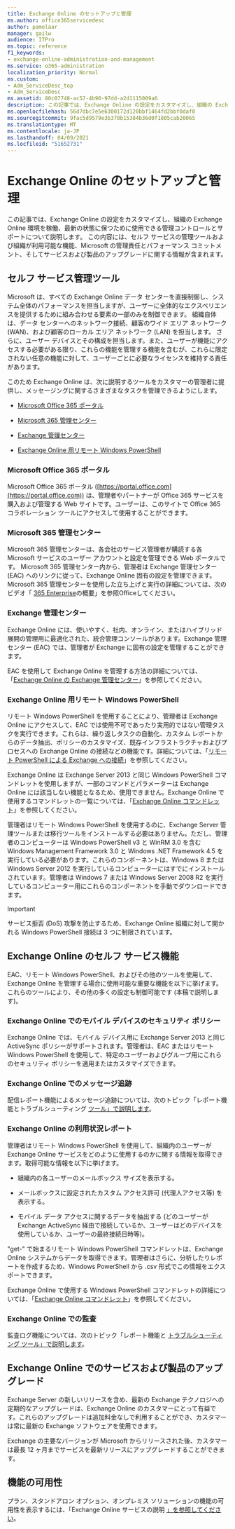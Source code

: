 ```yaml
---
title: Exchange Online のセットアップと管理
ms.author: office365servicedesc
author: pamelaar
manager: gailw
audience: ITPro
ms.topic: reference
f1_keywords:
- exchange-online-administration-and-management
ms.service: o365-administration
localization_priority: Normal
ms.custom:
- Adm_ServiceDesc_top
- Adm_ServiceDesc
ms.assetid: 80c07748-ac57-4b90-97dd-a2d1115009a6
description: この記事では、Exchange Online の設定をカスタマイズし、組織の Exchange Online 環境を稼働、最新の状態に保つために使用できる管理コントロールとサポートについて説明します。 この内容には、セルフ サービスの管理ツールおよび組織が利用可能な機能、Microsoft の管理責任とパフォーマンス コミットメント、そしてサービスおよび製品のアップグレードに関する情報が含まれます。
ms.openlocfilehash: 56d7dbc7e5e6300172d120bbf1464fd2bbf0daf0
ms.sourcegitcommit: 9fac5d9579e3b370b15384b36d0f1805cab20065
ms.translationtype: MT
ms.contentlocale: ja-JP
ms.lasthandoff: 04/09/2021
ms.locfileid: "51652731"
---
```

# <a name="exchange-online-setup-and-administration"></a>Exchange Online のセットアップと管理

この記事では、Exchange Online の設定をカスタマイズし、組織の Exchange Online 環境を稼働、最新の状態に保つために使用できる管理コントロールとサポートについて説明します。 この内容には、セルフ サービスの管理ツールおよび組織が利用可能な機能、Microsoft の管理責任とパフォーマンス コミットメント、そしてサービスおよび製品のアップグレードに関する情報が含まれます。
  
## <a name="self-service-administration-tools"></a>セルフ サービス管理ツール

Microsoft は、すべての Exchange Online データ センターを直接制御し、システム全体のパフォーマンスを担当しますが、ユーザーに全体的なエクスペリエンスを提供するために組み合わせる要素の一部のみを制御できます。 組織自体は、データ センターへのネットワーク接続、顧客のワイド エリア ネットワーク (WAN)、および顧客のローカル エリア ネットワーク (LAN) を担当します。 さらに、ユーザー デバイスとその構成を担当します。また、ユーザーが機能にアクセスする必要がある限り、これらの機能を管理する機能を含むが、これらに限定されない任意の機能に対して、ユーザーごとに必要なライセンスを維持する責任があります。
  
このため Exchange Online は、次に説明するツールをカスタマーの管理者に提供し、メッセージングに関するさまざまなタスクを管理できるようにします。
  
- [Microsoft Office 365 ポータル](exchange-online-setup-and-administration.md#microsoft-office-365-portal)
    
- [Microsoft 365 管理センター](#microsoft-365-admin-center)
    
- [Exchange 管理センター](exchange-online-setup-and-administration.md#exchange-admin-center)
    
- [Exchange Online 用リモート Windows PowerShell](exchange-online-setup-and-administration.md#remote-windows-powershell-for-exchange-online)
    
### <a name="microsoft-office-365-portal"></a>Microsoft Office 365 ポータル

Microsoft Office 365 ポータル ([https://portal.office.com](https://portal.office.com)) は、管理者やパートナーが Office 365 サービスを購入および管理する Web サイトです。ユーザーは、このサイトで Office 365 コラボレーション ツールにアクセスして使用することができます。
  
### <a name="microsoft-365-admin-center"></a>Microsoft 365 管理センター

Microsoft 365 管理センターは、各会社のサービス管理者が購読する各 Microsoft サービスのユーザー アカウントと設定を管理できる Web ポータルです。 Microsoft 365 管理センター内から、管理者は Exchange 管理センター (EAC) へのリンクに従って、Exchange Online 固有の設定を管理できます。 Microsoft 365 管理センターを使用した立ち上げと実行の詳細については、次のビデオ「 [365 Enterprise](https://go.microsoft.com/fwlink/p/?LinkId=271806)の概要」を参照Officeしてください。
  
### <a name="exchange-admin-center"></a>Exchange 管理センター

Exchange Online には、使いやすく、社内、オンライン、またはハイブリッド展開の管理用に最適化された、統合管理コンソールがあります。Exchange 管理センター (EAC) では、管理者が Exchange に固有の設定を管理することができます。
  
EAC を使用して Exchange Online を管理する方法の詳細については、「[Exchange Online の Exchange 管理センター](/exchange/exchange-admin-center)」を参照してください。
  
### <a name="remote-windows-powershell-for-exchange-online"></a>Exchange Online 用リモート Windows PowerShell

リモート Windows PowerShell を使用することにより、管理者は Exchange Online にアクセスして、EAC では使用不可であったり実用的ではない管理タスクを実行できます。これらは、繰り返しタスクの自動化、カスタム レポートからのデータ抽出、ポリシーのカスタマイズ、既存インフラストラクチャおよびプロセスへの Exchange Online の接続などの機能です。詳細については、「[リモート PowerShell による Exchange への接続](/powershell/exchange/connect-to-exchange-online-powershell)」を参照してください。
  
Exchange Online は Exchange Server 2013 と同じ Windows PowerShell コマンドレットを使用しますが、一部のコマンドとパラメーターは Exchange Online には該当しない機能となるため、使用できません。Exchange Online で使用するコマンドレットの一覧については、「[Exchange Online コマンドレット](/powershell/exchange/exchange-online-powershell)」を参照してください。
  
管理者はリモート Windows PowerShell を使用するのに、Exchange Server 管理ツールまたは移行ツールをインストールする必要はありません。ただし、管理者のコンピューターは Windows PowerShell v3 と WinRM 3.0 を含む Windows Management Framework 3.0 と Windows .NET Framework 4.5 を実行している必要があります。これらのコンポーネントは、Windows 8 または Windows Server 2012 を実行しているコンピューターにはすでにインストールされています。管理者は Windows 7 または Windows Server 2008 R2 を実行しているコンピューター用にこれらのコンポーネントを手動でダウンロードできます。
  
> [!IMPORTANT]
> サービス拒否 (DoS) 攻撃を防止するため、Exchange Online 組織に対して開かれる Windows PowerShell 接続は 3 つに制限されています。 
  
## <a name="self-service-capabilities-for-exchange-online"></a>Exchange Online のセルフ サービス機能

EAC、リモート Windows PowerShell、およびその他のツールを使用して、Exchange Online を管理する場合に使用可能な重要な機能を以下に挙げます。これらのツールにより、その他の多くの設定も制御可能です (本稿で説明します)。
  
### <a name="mobile-device-security-policies-for-exchange-online"></a>Exchange Online でのモバイル デバイスのセキュリティ ポリシー

Exchange Online では、モバイル デバイス用に Exchange Server 2013 と同じ ActiveSync ポリシーがサポートされます。管理者は、EAC またはリモート Windows PowerShell を使用して、特定のユーザーおよびグループ用にこれらのセキュリティ ポリシーを適用またはカスタマイズできます。
  
### <a name="message-tracking-for-exchange-online"></a>Exchange Online でのメッセージ追跡

配信レポート機能によるメッセージ追跡については、次のトピック「レポート機能とトラブルシューティング [ツール」で説明します](reporting-features-and-troubleshooting-tools.md)。
  
### <a name="usage-reporting-for-exchange-online"></a>Exchange Online の利用状況レポート

管理者はリモート Windows PowerShell を使用して、組織内のユーザーが Exchange Online サービスをどのように使用するのかに関する情報を取得できます。取得可能な情報を以下に挙げます。
  
- 組織内の各ユーザーのメールボックス サイズを表示する。
    
- メールボックスに設定されたカスタム アクセス許可 (代理人アクセス等) を表示する。
    
- モバイル データ アクセスに関するデータを抽出する (どのユーザーが Exchange ActiveSync 経由で接続しているか、ユーザーはどのデバイスを使用しているか、ユーザーの最終接続日時等)。
    
"get-" で始まるリモート Windows PowerShell コマンドレットは、Exchange Online システムからデータを取得できます。管理者はさらに、分析したりレポートを作成するため、Windows PowerShell から .csv 形式でこの情報をエクスポートできます。
  
Exchange Online で使用する Windows PowerShell コマンドレットの詳細については、「[Exchange Online コマンドレット](/powershell/exchange/exchange-online-powershell)」を参照してください。
  
### <a name="auditing-for-exchange-online"></a>Exchange Online での監査

監査ログ機能については、次のトピック「レポート機能と [トラブルシューティング ツール」で説明します](reporting-features-and-troubleshooting-tools.md)。
  
## <a name="service-and-product-upgrades-for-exchange-online"></a>Exchange Online でのサービスおよび製品のアップグレード

Exchange Server の新しいリリースを含め、最新の Exchange テクノロジへの定期的なアップグレードは、Exchange Online のカスタマーにとって有益です。これらのアップグレードは追加料金なしで利用することができ、カスタマーは常に最新の Exchange ソフトウェアを使用できます。
  
Exchange の主要なバージョンが Microsoft からリリースされた後、カスタマーは最長 12 ヶ月までサービスを最新リリースにアップグレードすることができます。
  
## <a name="feature-availability"></a>機能の可用性

プラン、スタンドアロン オプション、オンプレミス ソリューションの機能の可用性を表示するには、「Exchange Online サービスの説明 [」を参照してください](exchange-online-service-description.md)。
